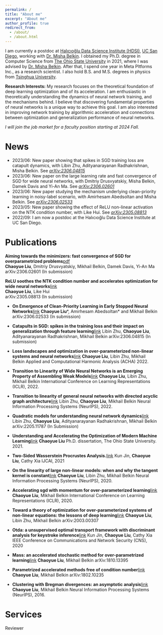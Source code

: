```yaml
---
permalink: /
title: "About me"
excerpt: "About me"
author_profile: true
redirect_from: 
  - /about/
  - /about.html
---
```


I am currently a postdoc at [Halıcıoğlu Data Science Institute (HDSI)](https://datascience.ucsd.edu/), [UC San Diego](https://ucsd.edu/), working with [Dr. Misha Belkin](http://misha.belkin-wang.org/). I obtained my Ph.D. degree in Computer Science from [The Ohio State University](https://www.osu.edu/) in 2021, where I was advised by [Dr. Misha Belkin](http://misha.belkin-wang.org/). After that, I spend one year in Meta Pltforms Inc., as a research scientist. I also hold B.S. and M.S. degrees in physics from [Tsinghua University](https://www.tsinghua.edu.cn/en/).

**Research Interests:** My research focuses on the theoretical foundation of deep learning optimization and of its acceleration. I am enthusiastic in theoretically understanding the dynamics of neural network training, and the mechanisms behind. I believe that discovering fundamental properties of neural networks is a unique way to achieve this goal. I am also interested in improving network training by algorithmic acceleration and connections between optimization and generalization performance of neural networks.

*I will join the job market for a faculty position starting at 2024 Fall.*

News
======
* 2023/06: New paper showing that spikes in SGD training loss are catapult dynamics, with Libin Zhu, Adityanarayanan Radhakrishnan, Misha Belkin. See [*arXiv:2306.04815*](https://arxiv.org/abs/2306.04815)
* 2023/06: New paper on the large learning rate and fast convergence of SGD for wide neural networks, with Dmitriy Drusvyatskiy, Misha Belkin, Damek Davis and Yi-An Ma. See [*arXiv:2306.02601*](https://arxiv.org/abs/2306.02601)
* 2023/06: New paper studying the mechanism underlying clean-priority learning in noisy-label scenario, with Amirhesam Abedsoltan and Misha Belkin. See [*arXiv:2306.02533*](https://arxiv.org/abs/2306.02533)
* 2023/05: New paper showing the effect of ReLU non-linear activation on the NTK condition number, with Like Hui. See [*arXiv:2305.08813*](https://arxiv.org/abs/2305.08813)
* 2022/09: I am now a postdoc at the Halıcıoğlu Data Science Institute at UC San Diego.

Publications
======

**Aiming towards the minimizers: fast convergence of SGD for overparametrized problems**[pdf](https://arxiv.org/pdf/2306.02601.pdf)     
**Chaoyue Liu**, Dmitriy Drusvyatskiy, Mikhail Belkin, Damek Davis, Yi-An Ma    
arXiv:2306.02601 (In submission)

**ReLU soothes the NTK condition number and accelerates optimization for wide neural networks**[link](https://arxiv.org/pdf/2305.08813.pdf)    
**Chaoyue Liu**, Like Hui    
arXiv:2305.08813 (In submission)

* **On Emergence of Clean-Priority Learning in Early Stopped Neural Networks**[link](https://arxiv.org/abs/2306.02533)
**Chaoyue Liu**\*, Amirhesam Abedsoltan\* and Mikhail Belkin
arXiv:2306.02533 (In submission)

* **Catapults in SGD: spikes in the training loss and their impact on generalization through feature learning**[link](https://arxiv.org/abs/2306.04815)
Libin Zhu, **Chaoyue Liu**, Adityanarayanan Radhakrishnan, Mikhail Belkin
arXiv:2306.04815 (In submission)

* **Loss landscapes and optimization in over-parameterized non-linear systems and neural networks**[link](https://www.sciencedirect.com/science/article/abs/pii/S106352032100110X)
**Chaoyue Liu**, Libin Zhu, Mikhail Belkin
Applied and Computational Harmonic Analysis (ACHA) 2022.

* **Transition to Linearity of Wide Neural Networks is an Emerging Property of Assembling Weak Models**[link](https://openreview.net/forum?id=CyKHoKyvgnp)
**Chaoyue Liu**, Libin Zhu, Mikhail Belkin
International Conference on Learning Representations (ICLR), 2022.

* **Transition to linearity of general neural networks with directed acyclic graph architecture**[link](https://proceedings.neurips.cc/paper_files/paper/2022/hash/23cf4f3fd33c2fb071fc40aee0ec2884-Abstract-Conference.html)
Libin Zhu, **Chaoyue Liu**, Mikhail Belkin
Neural Information Processing Systems (NeurIPS), 2022.

* **Quadratic models for understanding neural network dynamics**[link](https://arxiv.org/abs/2205.11787)
Libin Zhu, **Chaoyue Liu**, Adityanarayanan Radhakrishnan, Mikhail Belkin
arXiv:2205.11787 (In Submission)

* **Understanding and Accelerating the Optimization of Modern Machine Learning**[link](https://www.proquest.com/openview/bfa1255b23af1efb8bac1f54997af8e4/1?pq-origsite=gscholar&cbl=18750&diss=y)
**Chaoyue Liu**
Ph.D. dissertation, The Ohio State University. 2021.

* **Two-Sided Wasserstein Procrustes Analysis.**[link](https://www.ijcai.org/proceedings/2021/0484.pdf)
Kun Jin, **Chaoyue Liu**, Cathy Xia
IJCAI, 2021

* **On the linearity of large non-linear models: when and why the tangent kernel is constant**[link](https://proceedings.neurips.cc/paper/2020/hash/b7ae8fecf15b8b6c3c69eceae636d203-Abstract.html)
**Chaoyue Liu**, Libin Zhu, Mikhail Belkin
Neural Information Processing Systems (NeurIPS), 2020.

* **Accelerating sgd with momentum for over-parameterized learning**[link](https://openreview.net/forum?id=r1gixp4FPH)
**Chaoyue Liu**, Mikhail Belkin
International Conference on Learning Representations (ICLR), 2020.

* **Toward a theory of optimization for over-parameterized systems of non-linear equations: the lessons of deep learning**[link](https://arxiv.org/abs/2003.00307v1)
**Chaoyue Liu**, Libin Zhu, Mikhail Belkin
arXiv:2003.00307

* **Otda: a unsupervised optimal transport framework with discriminant analysis for keystroke inference**[link](https://ieeexplore.ieee.org/abstract/document/9162258)
Kun Jin, **Chaoyue Liu**, Cathy Xia
IEEE Conference on Communications and Network Security (CNS), 2020

* **Mass: an accelerated stochastic method for over-parametrized learning**[link](https://arxiv.org/abs/1810.13395v1)
**Chaoyue Liu**, Mikhail Belkin
arXiv:1810.13395

* **Parametrized accelerated methods free of condition number**[link](arXiv:1802.10235)
**Chaoyue Liu**, Mikhail Belkin
arXiv:1802.10235

* **Clustering with Bregman divergences: an asymptotic analysis**[link](https://proceedings.neurips.cc/paper_files/paper/2016/hash/c4851e8e264415c4094e4e85b0baa7cc-Abstract.html)
**Chaoyue Liu**, Mikhail Belkin
Neural Information Processing Systems (NeurIPS), 2016.

Services
======
Reviewer









